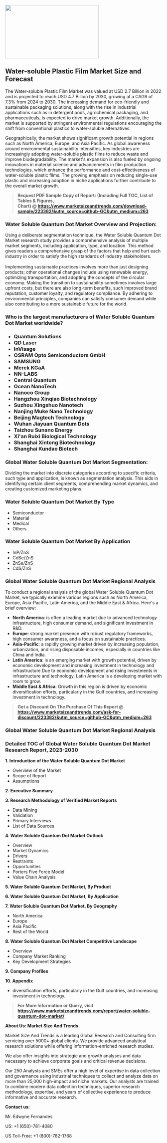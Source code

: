 <p><img class="alignnone size-medium wp-image-20088" src="https://ffe5etoiles.com/wp-content/uploads/2024/12/MST1-300x171.png" alt="" width="300" height="171" /></p><h2>Water-soluble Plastic Film Market Size and Forecast</h2><p>The Water-soluble Plastic Film Market was valued at USD 2.7 Billion in 2022 and is projected to reach USD 4.7 Billion by 2030, growing at a CAGR of 7.3% from 2024 to 2030. The increasing demand for eco-friendly and sustainable packaging solutions, along with the rise in industrial applications such as in detergent pods, agrochemical packaging, and pharmaceuticals, is expected to drive market growth. Additionally, the market is supported by stringent environmental regulations encouraging the shift from conventional plastics to water-soluble alternatives.</p><p>Geographically, the market shows significant growth potential in regions such as North America, Europe, and Asia Pacific. As global awareness around environmental sustainability intensifies, key industries are increasingly adopting water-soluble plastic films to reduce waste and improve biodegradability. The market's expansion is also fueled by ongoing innovations in material science and advancements in film production technologies, which enhance the performance and cost-effectiveness of water-soluble plastic films. The growing emphasis on reducing single-use plastic and increasing adoption in niche applications further contribute to the overall market growth.</p></p><blockquote id="" class=""><strong>Request PDF Sample Copy of Report: (Including Full TOC, List of Tables &amp; Figures, Chart)&nbsp;@&nbsp;<strong><a href="https://www.marketsizeandtrends.com/download-sample/223382/&utm_source=github-GC&utm_medium=263" target="_blank">https://www.marketsizeandtrends.com/download-sample/223382/&utm_source=github-GC&utm_medium=263</a></strong></strong></blockquote><h3 id="" class="">Water Soluble Quantum Dot Market&nbsp;Overview and Projection:</h3><p id="" class="">Using a deliberate segmentation technique, the Water Soluble Quantum Dot Market research study provides a comprehensive analysis of multiple market segments, including application, type, and location. This method gives readers a comprehensive grasp of the factors that help and hurt each industry in order to satisfy the high standards of industry stakeholders. <br /> <br />Implementing sustainable practices involves more than just designing products; other operational changes include using renewable energy, optimizing transportation, and adopting the concepts of the circular economy. Making the transition to sustainability sometimes involves large upfront costs, but there are also long-term benefits, such improved brand reputation, customer loyalty, and regulatory compliance. By adhering to environmental principles, companies can satisfy consumer demand while also contributing to a more sustainable future for the world.</p><h3 id="" class="">Who is the largest manufacturers of&nbsp;Water Soluble Quantum Dot Market worldwide?</h3><h3 class=""><p><ul><li>Quantum Solutions </li><li> QD Laser </li><li> InVisage </li><li> OSRAM Opto Semiconductors GmbH </li><li> SAMSUNG </li><li> Merck KGaA </li><li> NN-LABS </li><li> Central Quantum </li><li> Ocean NanoTech </li><li> Nanoco Group </li><li> Hangzhou Xinqiao Biotechnology </li><li> Suzhou Xingshuo Nanotech </li><li> Nanjing Muke Nano Technology </li><li> Beijing Magtech Technology </li><li> Wuhan Jiayuan Quantum Dots </li><li> Taizhou Sunano Energy </li><li> Xi'an Ruixi Biological Technology </li><li> Shanghai Xintong Biotechnology </li><li> Shanghai Kundao Biotech</li></ul></p></h3><h3 id="" class="">Global&nbsp;Water Soluble Quantum Dot Market Segmentation:</h3><p id="" class="">Dividing the market into discrete categories according to specific criteria, such type and application, is known as segmentation analysis. This aids in identifying certain client segments, comprehending market dynamics, and creating customized marketing plans.</p><h3 id="" class="">Water Soluble Quantum Dot Market&nbsp;By Type</h3><p><p><ul><li>Semiconductor</li><li> Material</li><li> Medical</li><li> Others</p></li></ul></p></p><h3 id="" class="">Water Soluble Quantum Dot Market&nbsp;By Application</h3><p class=""><p><ul><li>InP/ZnS</li><li> CdSe/ZnS</li><li> ZnSe/ZnS</li><li> CdS/ZnS</li></ul></p></p><h3 id="" class="">Global Water Soluble Quantum Dot Market Regional Analysis</h3><p id="" class="">To conduct a regional analysis of the global Water Soluble Quantum Dot Market, we typically examine various regions such as North America, Europe, Asia-Pacific, Latin America, and the Middle East &amp; Africa. Here's a brief overview:</p><ul><li><strong>North America</strong>: is often a leading market due to advanced technology infrastructure, high consumer demand, and significant investment in R&amp;D.</li><li><strong>Europe</strong>: strong market presence with robust regulatory frameworks, high consumer awareness, and a focus on sustainable practices.</li><li><strong>Asia-Pacific</strong>: a rapidly growing market driven by increasing population, urbanization, and rising disposable incomes, especially in countries like China and India.</li><li><strong>Latin America</strong>: is an emerging market with growth potential, driven by economic development and increasing investment in technology and infrastructure.Due to economic development and rising investments in infrastructure and technology, Latin America is a developing market with room to grow.</li><li><strong>Middle East &amp; Africa</strong>: Growth in this region is driven by economic diversification efforts, particularly in the Gulf countries, and increasing investment in technology.</li></ul><blockquote id="" class=""><strong>Get a Discount On The Purchase Of This Report @ <strong><a href="https://www.marketsizeandtrends.com/ask-for-discount/223382/&utm_source=github-GC&utm_medium=263" target="_blank">https://www.marketsizeandtrends.com/ask-for-discount/223382/&utm_source=github-GC&utm_medium=263</a></strong></strong></blockquote><h3 id="" class="">Global Water Soluble Quantum Dot Market Regional Analysis</h3><h3 id="" class="">Detailed TOC of Global Water Soluble Quantum Dot Market Research Report, 2023-2030</h3><p id="" class=""><strong>1. Introduction of the Water Soluble Quantum Dot Market</strong></p><ul><li>Overview of the Market</li><li>Scope of Report</li><li>Assumptions</li></ul><p id="" class=""><strong>2. Executive Summary</strong></p><p id="" class=""><strong>3. Research Methodology of Verified Market Reports</strong></p><ul><li>Data Mining</li><li>Validation</li><li>Primary Interviews</li><li>List of Data Sources</li></ul><p id="" class=""><strong>4. Water Soluble Quantum Dot Market Outlook</strong></p><ul><li>Overview</li><li>Market Dynamics</li><li>Drivers</li><li>Restraints</li><li>Opportunities</li><li>Porters Five Force Model</li><li>Value Chain Analysis</li></ul><p id="" class=""><strong>5. Water Soluble Quantum Dot Market, By Product</strong></p><p id="" class=""><strong>6. Water Soluble Quantum Dot Market, By Application</strong></p><p id="" class=""><strong>7. Water Soluble Quantum Dot Market, By Geography</strong></p><ul><li>North America</li><li>Europe</li><li>Asia Pacific</li><li>Rest of the World</li></ul><p id="" class=""><strong>8. Water Soluble Quantum Dot Market Competitive Landscape</strong></p><ul><li>Overview</li><li>Company Market Ranking</li><li>Key Development Strategies</li></ul><p id="" class=""><strong>9. Company Profiles</strong></p><p id="" class=""><strong>10. Appendix</strong></p><ul><li>diversification efforts, particularly in the Gulf countries, and increasing investment in technology.</li></ul><blockquote id="" class=""><strong>For More Information or Query, visit <strong><strong><a href="https://www.marketsizeandtrends.com/report/water-soluble-quantum-dot-market/" target="_blank">https://www.marketsizeandtrends.com/report/water-soluble-quantum-dot-market/</a></strong></strong></strong></blockquote><p id="" class=""><strong>About Us: Market Size And Trends</strong></p><p id="" class="">Market Size And Trends is a leading Global Research and Consulting firm servicing over 5000+ global clients. We provide advanced analytical research solutions while offering information-enriched research studies.</p><p id="" class="">We also offer insights into strategic and growth analyses and data necessary to achieve corporate goals and critical revenue decisions.</p><p id="" class="">Our 250 Analysts and SMEs offer a high level of expertise in data collection and governance using industrial techniques to collect and analyze data on more than 25,000 high-impact and niche markets. Our analysts are trained to combine modern data collection techniques, superior research methodology, expertise, and years of collective experience to produce informative and accurate research.</p><p id="" class=""><strong>Contact us:</strong></p><p id="" class="">Mr. Edwyne Fernandes</p><p id="" class="">US: +1 (650)-781-4080</p><p id="" class="">US Toll-Free: +1 (800)-782-1768</p>
